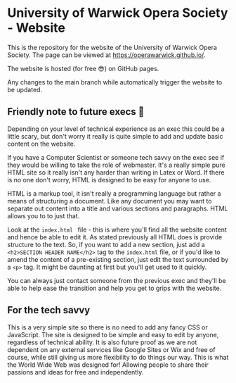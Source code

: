 # University of Warwick Opera Society - Website

This is the repository for the website of the University of Warwick Opera Society. The page can be viewed at https://operawarwick.github.io/.

The website is hosted (for free :sunglasses:) on GitHub pages.

Any changes to the main branch while automatically trigger the website to be updated.

## Friendly note to future execs :wave:

Depending on your level of technical experience as an exec this could be a little scary, but don't worry it really is quite simple to add and update basic content on the website.

If you have a Computer Scientist or someone tech savvy on the exec see if they would be willing to take the role of webmaster. It's a really simple pure HTML site so it really isn't any harder than writing in Latex or Word. If there is no one don't worry, HTML is designed to be easy for anyone to use.

HTML is a markup tool, it isn't really a programming language but rather a means of structuring a document. Like any document you may want to separate out content into a title and various sections and paragraphs. HTML allows you to to just that.

Look at the `index.html ` file - this is where you'll find all the website content and hence be able to edit it. As stated previously all HTML does is provide structure to the text. So, if you want to add a new section, just add a `<h2>SECTION HEADER NAME</h2>` tag to the `index.html` file, or if you'd like to amend the content of a pre-existing section, just edit the text surrounded by a `<p>` tag. It might be daunting at first but you'll get used to it quickly. 

You can always just contact someone from the previous exec and they'll be able to help ease the transition and help you get to grips with the website.

## For the tech savvy

This is a very simple site so there is no need to add any fancy CSS or JavaScript. The site is designed to be simple and easy to edit by anyone, regardless of technical ability. It is also future proof as we are not dependent on any external services like Google Sites or Wix and free of course, while still giving us more flexibility to do things our way. This is what the World Wide Web was designed for! Allowing people to share their passions and ideas for free and independently.